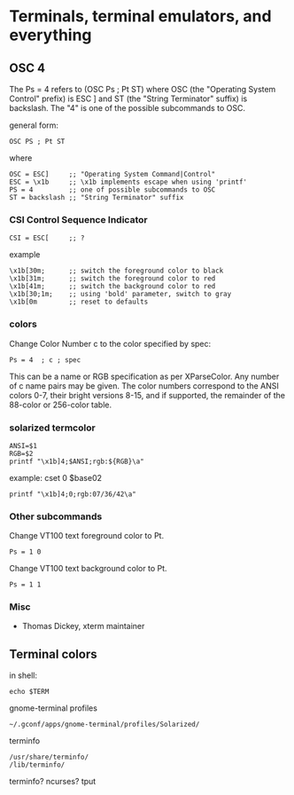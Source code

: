 # Terminals, terminal emulators, and everything

## OSC 4

The Ps = 4 refers to (OSC Ps ; Pt ST) where OSC (the "Operating System Control" prefix) is ESC ] and ST (the "String Terminator" suffix) is backslash. The "4" is one of the possible subcommands to OSC.

general form:

    OSC PS ; Pt ST
    
where

    OSC = ESC]     ;; "Operating System Command|Control"
    ESC = \x1b     ;; \x1b implements escape when using 'printf'
    PS = 4         ;; one of possible subcommands to OSC
    ST = backslash ;; "String Terminator" suffix
    
### CSI Control Sequence Indicator

    CSI = ESC[     ;; ?
    
example

    \x1b[30m;      ;; switch the foreground color to black
    \x1b[31m;      ;; switch the foreground color to red
    \x1b[41m;      ;; switch the background color to red    
    \x1b[30;1m;    ;; using 'bold' parameter, switch to gray
    \x1b[0m        ;; reset to defaults
    
### colors

Change Color Number c to the color specified by spec:

    Ps = 4  ; c ; spec 
    
This can be a name or RGB specification as
per XParseColor.  Any number of c name pairs may be given.
The color numbers correspond to the ANSI colors 0-7, their
bright versions 8-15, and if supported, the remainder of the
88-color or 256-color table.

### solarized termcolor

    ANSI=$1
    RGB=$2
    printf "\x1b]4;$ANSI;rgb:${RGB}\a"

example: cset 0 $base02

    printf "\x1b]4;0;rgb:07/36/42\a"

### Other subcommands

Change VT100 text foreground color to Pt.

    Ps = 1 0
    
Change VT100 text background color to Pt.    
    
    Ps = 1 1

### Misc

* Thomas Dickey, xterm maintainer

## Terminal colors

in shell:

    echo $TERM

gnome-terminal profiles

    ~/.gconf/apps/gnome-terminal/profiles/Solarized/
    
terminfo

    /usr/share/terminfo/
    /lib/terminfo/
    
terminfo? ncurses? tput
